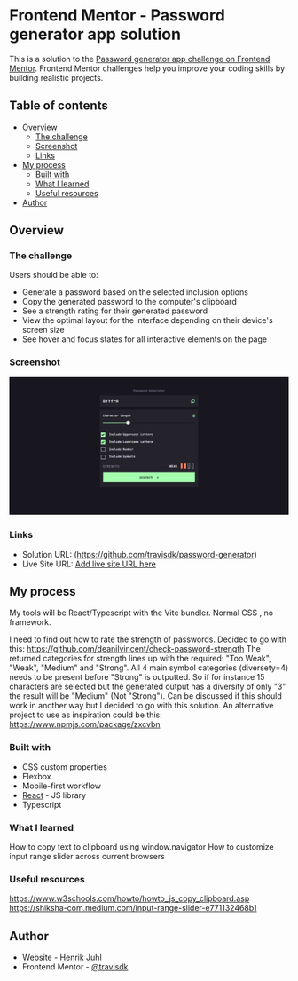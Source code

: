 # Frontend Mentor - Password generator app solution

This is a solution to the [Password generator app challenge on Frontend Mentor](https://www.frontendmentor.io/challenges/password-generator-app-Mr8CLycqjh). Frontend Mentor challenges help you improve your coding skills by building realistic projects.

## Table of contents

- [Overview](#overview)
  - [The challenge](#the-challenge)
  - [Screenshot](#screenshot)
  - [Links](#links)
- [My process](#my-process)
  - [Built with](#built-with)
  - [What I learned](#what-i-learned)
  - [Useful resources](#useful-resources)
- [Author](#author)

## Overview

### The challenge

Users should be able to:

- Generate a password based on the selected inclusion options
- Copy the generated password to the computer's clipboard
- See a strength rating for their generated password
- View the optimal layout for the interface depending on their device's screen size
- See hover and focus states for all interactive elements on the page

### Screenshot

![](./screenshot.png)

### Links

- Solution URL: (https://github.com/travisdk/password-generator)
- Live Site URL: [Add live site URL here](https://your-live-site-url.com)

## My process

My tools will be React/Typescript with the Vite bundler.
Normal CSS , no framework.

I need to find out how to rate the strength of passwords.
Decided to go with this: https://github.com/deanilvincent/check-password-strength
The returned categories for strength lines up with the required: "Too Weak", "Weak", "Medium" and "Strong".
All 4 main symbol categories (diversety=4) needs to be present before "Strong" is outputted.
So if for instance 15 characters are selected but the generated output has a diversity of only "3" the result will be "Medium" (Not "Strong").
Can be discussed if this should work in another way but I decided to go with this solution.
An alternative project to use as inspiration could be this:
https://www.npmjs.com/package/zxcvbn

### Built with

- CSS custom properties
- Flexbox
- Mobile-first workflow
- [React](https://reactjs.org/) - JS library
- Typescript

### What I learned

How to copy text to clipboard using window.navigator
How to customize input range slider across current browsers

### Useful resources

https://www.w3schools.com/howto/howto_js_copy_clipboard.asp
https://shiksha-com.medium.com/input-range-slider-e771132468b1

## Author

- Website - [Henrik Juhl](https://www.hekkecoding.com)
- Frontend Mentor - [@travisdk](https://www.frontendmentor.io/profile/travisdk)
